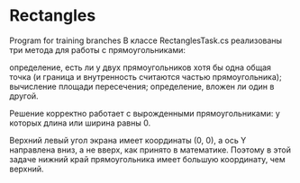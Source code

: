 # Rectangles
Program for training branches
В классе RectanglesTask.cs реализованы три метода для работы с прямоугольниками:

определение, есть ли у двух прямоугольников хотя бы одна общая точка (и граница и внутренность считаются частью прямоугольника);
вычисление площади пересечения;
определение, вложен ли один в другой.

Решение корректно работает с вырожденными прямоугольниками: у которых длина или ширина равны 0.

Верхний левый угол экрана имеет координаты (0, 0), а ось Y направлена вниз, а не вверх, как принято в математике. Поэтому в этой задаче нижний край прямоугольника имеет большую координату, чем верхний.
